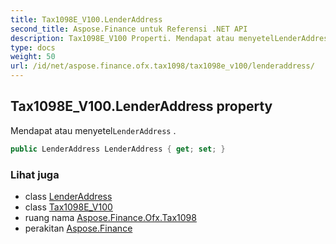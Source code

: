 ```yaml
---
title: Tax1098E_V100.LenderAddress
second_title: Aspose.Finance untuk Referensi .NET API
description: Tax1098E_V100 Properti. Mendapat atau menyetelLenderAddress .
type: docs
weight: 50
url: /id/net/aspose.finance.ofx.tax1098/tax1098e_v100/lenderaddress/
---
```

## Tax1098E_V100.LenderAddress property

Mendapat atau menyetel`LenderAddress` .

```csharp
public LenderAddress LenderAddress { get; set; }
```

### Lihat juga

* class [LenderAddress](../../lenderaddress/)
* class [Tax1098E_V100](../)
* ruang nama [Aspose.Finance.Ofx.Tax1098](../../tax1098e_v100/)
* perakitan [Aspose.Finance](../../../)


